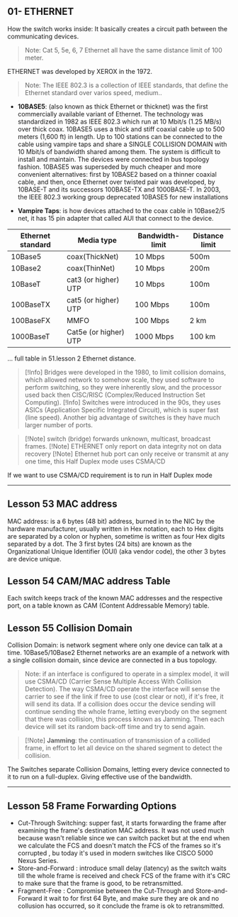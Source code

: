 ## 01- ETHERNET

How the switch works inside: It basically creates a circuit path between the communicating devices.

> Note: Cat 5, 5e, 6, 7 Ethernet all have the same distance limit of 100 meter.

ETHERNET was developed by XEROX in the 1972.
> Note: The IEEE 802.3 is a collection of IEEE standards, that define the Ethernet standard over varios speed, medium..

+ **10BASE5**: (also known as thick Ethernet or thicknet) was the first commercially available variant of Ethernet. The technology was standardized in 1982 as IEEE 802.3 which run at 10 Mbit/s (1.25 MB/s) over thick coax. 10BASE5 uses a thick and stiff coaxial cable up to 500 meters (1,600 ft) in length. Up to 100 stations can be connected to the cable using vampire taps and share a SINGLE COLLISION DOMAIN with 10 Mbit/s of bandwidth shared among them. The system is difficult to install and maintain. The devices were connected in bus topology fashion. 
10BASE5 was superseded by much cheaper and more convenient alternatives: first by 10BASE2 based on a thinner coaxial cable, and then, once Ethernet over twisted pair was developed, by 10BASE-T and its successors 100BASE-TX and 1000BASE-T. In 2003, the IEEE 802.3 working group deprecated 10BASE5 for new installations


+ **Vampire Taps**: is how devices attached to the coax cable in 10Base2/5 net, it has 15 pin adapter that called AUI that connect to the device.

| Ethernet standard | Media type             | Bandwidth-limit     | Distance limit |
| ------------------|------------------------|---------------------|--------------- |
| 10Base5           | coax(ThickNet)         | 10 Mbps             | 500m           |
| 10Base2           | coax(ThinNet)          | 10 Mbps             | 200m           |
| 10BaseT           | cat3 (or higher) UTP   | 10 Mbps             | 100m           |
| 100BaseTX         | cat5 (or higher) UTP   | 100 Mbps            | 100m           |
| 100BaseFX         | MMFO                   | 100 Mbps            | 2   km         |
| 1000BaseT         | Cat5e (or higher) UTP  | 1000 Mbps           | 100 km         |
... full table in 51.lesson 2 Ethernet distance.

> [!Info] Bridges were developed in the 1980, to limit collision domains, which allowed network to somehow scale, they used software to perform switching, so they were inherently slow,  and the processor used back then CISC/RISC (Complex/Reduced Instruction Set Computing).
> [!Info] Switches were introduced in the 90s, they uses ASICs (Application Specific Integrated Circuit), which is super fast (line speed). Another big advantage of switches is they have much larger number of ports.

> [!Note] switch (bridge) forwards unknown, multicast, broadcast frames.
> [!Note] ETHERNET only report on data integrity not on data recovery
> [!Note] Ethernet hub port can only receive or transmit at any one time, this Half Duplex mode uses CSMA/CD

If we want to use CSMA/CD requirement is to run in Half Duplex mode 

---

## Lesson 53 MAC address
MAC address: is a 6 bytes (48 bit) address, burned in to the NIC by the hardware manufacturer, usually written in Hex notation, each to Hex digits are separated by a colon or hyphen, sometime is written as four Hex digits separated by a dot. The 3 first bytes (24 bits) are known as the Organizational Unique Identifier (OUI) (aka vendor code), the other 3 bytes are device unique.

## Lesson 54 CAM/MAC address Table
Each switch keeps track of the known MAC addresses and the respective port, on a table known as CAM (Content Addressable Memory) table.

## Lesson 55 Collision Domain
Collision Domain: is network segment where only one device can talk at a time. 10Base5/10Base2 Ethernet networks are an example of a network with a single collision domain, since device are connected in a bus topology.
> Note: if an interface is configured to operate in a simplex model, it will use CSMA/CD (Carrier Sense Multiple Access With Collision Detection). The way CSMA/CD operate the interface will sense the carrier to see if the link if free to use (cost clear or not), if it's free, it will send its data. If a collision does occur the device sending will continue sending the whole frame, letting everybody on the segment that there was collision, this process known as Jamming. Then each device will set its random back-off time and try to send again.

> [!Note] **Jamming**: the continuation of transmission of a collided frame, in effort to let all device on the shared segment to detect the collision.

The Switches separate Collision Domains, letting every device connected to it to run on a full-duplex. Giving effective use of the bandwidth.

---

## Lesson 58 Frame Forwarding Options
+ Cut-Through Switching: supper fast, it starts forwarding the frame after examining the frame's destination MAC address. It was not used much because wasn't reliable since we can switch packet but at the end when we calculate the FCS and doesn't match the FCS of the frames so it's corrupted , bu today it's used in modern switches like CISCO 5000 Nexus Series.
+ Store-and-Forward : introduce small delay (latency) as the switch waits till the whole frame is received and check FCS of the frame with it's CRC to make sure that the frame is good, to be retransmitted.
+ Fragment-Free : Compromise between the Cut-Through and Store-and-Forward it wait to for first 64 Byte, and make sure they are ok and no collusion has occurred, so it conclude the frame is ok to retransmitted.
